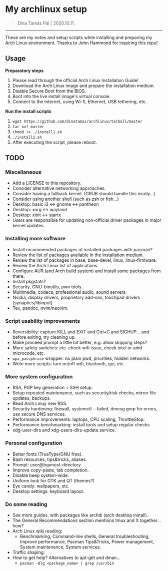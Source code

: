 # My archlinux setup

> Dina Tamás Pál | 2020.10.11.

------------------------------

These are my notes and setup scripts while installing and preparing my Arch
Linux environment. Thanks to John Hammond for inspiring this repo!

## Usage

__Preparatory steps__
1. Please read through the official Arch Linux Installation Guide!
1. Download the Arch Linux image and prepare the installation medium.
1. Disable Secure Boot from the BIOS.
1. Boot into the live install image's virtual console.
1. Connect to the internet, using Wi-fi, Ethernet, USB tethering, etc.

__Run the install scripts__
1. `wget https://github.com/dinatamas/archlinux/tarball/master`
1. `tar xvf master`
1. `chmod +x ./install1.sh`
1. `./install1.sh`
1. After executing the script, please reboot.

## TODO

### Miscellaneous
* Add a LICENSE to this repository.
* Consider alternative networking approaches.
* Consider having a fallback kernel. (GRUB should handle this nicely...)
* Consider using another shell (such as zsh or fish...)
* Desktop: basic i3 <-> gnome <-> pantheon
* Desktop: xorg <-> wayland
* Desktop: xinit <-> startx
* Users are responsible for updating non-official driver packages in major kernel updates.

### Installing more software
* Install recommended packages of installed packages with pacman?
* Review the list of packages available in the installation medium.
* Review the list of packages in base, base-devel, linux, linux-firmware.
* Review the Arch Linux list of applications.
* Configure AUR (and Arch build system) and install some packages from there.
* Install pkgstats?
* Security, GNU-binutils, pwn tools.
* Multimedia, codecs, professional audio, sound servers.
* Nvidia, display drivers, proprietary add-ons, touchpad drivers (synaptics/libinput).
* Tex, pandoc, nvim/neovim.

### Script usability improvements
* Reversibility: capture KILL and EXIT and Ctrl+C and SIGHUP... and before exiting, try cleaning up.
* Make proceed prompt a little bit better, e.g. allow skipping steps?
* More safety switches: etc. check wifi issue, check intel or amd microcode, etc.
* `wpa_passphrase` wrapper: no plain pwd, priorities, hidden networks.
* Write more scripts: turn on/off wifi, bluetooth, gui, etc.

### More system configuration
* RSA, PGP key generation + SSH setup.
* Setup repeated maintenance, such as security/risk checks, mirror file updates, backups.
* Read Arch Linuy new RSS.
* Security hardening: firewall, systemctl --failed, dmesg grep for errors, use secure DNS services.
* Performance improvements: laptops, CPU scaling, ThrottleStop.
* Performance benchmarking: install tools and setup regular checks
* xdg-user-dirs and xdg-users-dirs-update.service.

### Personal configuration
* Better fonts (TrueType/GNU free).
* Bash resources, tips&tricks, aliases.
* Prompt: user@topmost-directory.
* Improve copy-paste, tab completion.
* Disable beep system-wide.
* Uniform look for GTK and QT (themes?)
* Eye candy: wallpapers, etc.
* Desktop settings: keyboard layout.

### Do some reading
* See more guides, with packages like archdi (arch desktop install).
* The General Recommendations section mentions tmux and X together... how?
* Arch Linux wiki reading:
    * Benchmarking, Command-line shells, General troubleshooting, Improve performance, Pacman Tips&Tricks, Power management, System maintenance, System services.
* Traffic shaping.
* How to get help? Alternatives to apt-get and dman...
    * `pacman -Qlg <package_name> | grep /usr/bin`
